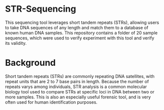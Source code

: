 # STR-Sequencing
This sequencing tool leverages short tandem repeats (STRs), allowing users to take DNA sequences of any length and match them to a database of known human DNA samples. This repository contains a folder of 20 sample sequences, which were used to verify experiment with this tool and verify its validity.

# Background
Short tandem repeats (STRs) are commonly repeating DNA satellites, with repeat units that are 2 to 7 base pairs in length. Because the number of repeats varys among individuals, STR analysis is a common molecular biology tool used to compare STRs at specific loci in DNA between two or more samples. This is also an especially useful forensic tool, and is very often used for human identification purposes. 
